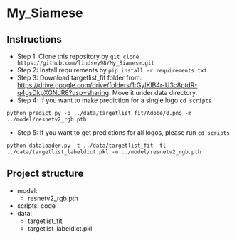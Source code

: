 # My_Siamese

## Instructions
- Step 1: Clone this repository by ```git clone https://github.com/lindsey98/My_Siamese.git```
- Step 2: Install requirements by 
```pip install -r requirements.txt```
- Step 3: Download targetlist_fit folder from: https://drive.google.com/drive/folders/1rGylKlB4r-U3c8ptdR-q4gsDkpXGNdR8?usp=sharing. Move it under data directory. 
- Step 4: If you want to make prediction for a single logo
```cd scripts```
```
python predict.py -p ../data/targetlist_fit/Adobe/0.png -m ../model/resnetv2_rgb.pth
```
- Step 5: If you want to get predictions for all logos, please run 
```cd scripts```
```
python dataloader.py -t ../data/targetlist_fit -tl ../data/targetlist_labeldict.pkl -m ../model/resnetv2_rgb.pth
```
## Project structure
- model: 
  - resnetv2_rgb.pth
- scripts: code
- data: 
  - targetlist_fit
  - targetlist_labeldict.pkl